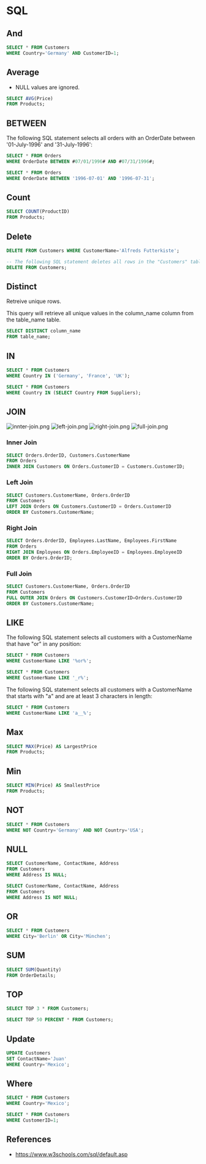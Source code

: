 # SQL

## And

```sql
SELECT * FROM Customers
WHERE Country='Germany' AND CustomerID=1;
```

## Average

- NULL values are ignored.

```sql
SELECT AVG(Price)
FROM Products;
```

## BETWEEN

The following SQL statement selects all orders with an OrderDate between '01-July-1996' and '31-July-1996':

```sql
SELECT * FROM Orders
WHERE OrderDate BETWEEN #07/01/1996# AND #07/31/1996#;
```

```sql
SELECT * FROM Orders
WHERE OrderDate BETWEEN '1996-07-01' AND '1996-07-31';
```

## Count

```sql
SELECT COUNT(ProductID)
FROM Products;
```

## Delete

```sql
DELETE FROM Customers WHERE CustomerName='Alfreds Futterkiste';
```

```sql
-- The following SQL statement deletes all rows in the "Customers" table, without deleting the table:
DELETE FROM Customers;
```

## Distinct

Retreive unique rows.

This query will retrieve all unique values in the column_name column from the table_name table.

```sql
SELECT DISTINCT column_name
FROM table_name;
```

## IN

```sql
SELECT * FROM Customers
WHERE Country IN ('Germany', 'France', 'UK');
```

```sql
SELECT * FROM Customers
WHERE Country IN (SELECT Country FROM Suppliers);
```

## JOIN

![innter-join.png](https://www.w3schools.com/sql/img_innerjoin.gif)
![left-join.png](https://www.w3schools.com/sql/img_leftjoin.gif)
![right-join.png](https://www.w3schools.com/sql/img_rightjoin.gif)
![full-join.png](https://www.w3schools.com/sql/img_fulljoin.gif)

### Inner Join

```sql
SELECT Orders.OrderID, Customers.CustomerName
FROM Orders
INNER JOIN Customers ON Orders.CustomerID = Customers.CustomerID;
```

### Left Join

```sql
SELECT Customers.CustomerName, Orders.OrderID
FROM Customers
LEFT JOIN Orders ON Customers.CustomerID = Orders.CustomerID
ORDER BY Customers.CustomerName;
```

### Right Join

```sql
SELECT Orders.OrderID, Employees.LastName, Employees.FirstName
FROM Orders
RIGHT JOIN Employees ON Orders.EmployeeID = Employees.EmployeeID
ORDER BY Orders.OrderID;
```

### Full Join

```sql
SELECT Customers.CustomerName, Orders.OrderID
FROM Customers
FULL OUTER JOIN Orders ON Customers.CustomerID=Orders.CustomerID
ORDER BY Customers.CustomerName;
```

## LIKE

The following SQL statement selects all customers with a CustomerName that have "or" in any position:

```sql
SELECT * FROM Customers
WHERE CustomerName LIKE '%or%';
```

```sql
SELECT * FROM Customers
WHERE CustomerName LIKE '_r%';
```

The following SQL statement selects all customers with a CustomerName that starts with "a" and are at least 3 characters in length:

```sql
SELECT * FROM Customers
WHERE CustomerName LIKE 'a__%';
```

## Max

```sql
SELECT MAX(Price) AS LargestPrice
FROM Products;
```

## Min

```sql
SELECT MIN(Price) AS SmallestPrice
FROM Products;
```

## NOT

```sql
SELECT * FROM Customers
WHERE NOT Country='Germany' AND NOT Country='USA';
```

## NULL

```sql
SELECT CustomerName, ContactName, Address
FROM Customers
WHERE Address IS NULL;
```

```sql
SELECT CustomerName, ContactName, Address
FROM Customers
WHERE Address IS NOT NULL;
```

## OR

```sql
SELECT * FROM Customers
WHERE City='Berlin' OR City='München';
```

## SUM

```sql
SELECT SUM(Quantity)
FROM OrderDetails;
```

## TOP

```sql
SELECT TOP 3 * FROM Customers;
```

```sql
SELECT TOP 50 PERCENT * FROM Customers;
```

## Update

```sql
UPDATE Customers
SET ContactName='Juan'
WHERE Country='Mexico';
```

## Where

```sql
SELECT * FROM Customers
WHERE Country='Mexico';
```

```sql
SELECT * FROM Customers
WHERE CustomerID=1;
```

## References

- <https://www.w3schools.com/sql/default.asp>
